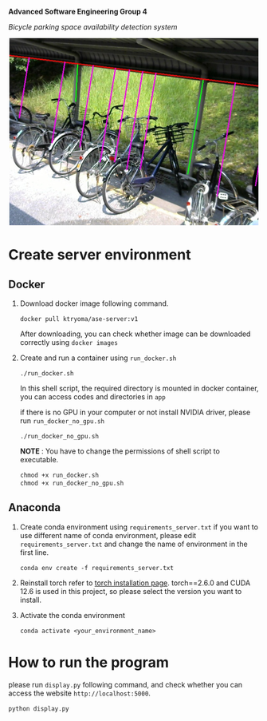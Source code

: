 **Advanced Software Engineering Group 4**

*Bicycle parking space availability detection system*
<!-- input image on center -->
<img src="sample/result.jpg" alt="Input Image" width="500" style="position: relative; left: 50%; transform: translateX(-50%);" />

# Create server environment
## Docker
1.  Download docker image following command.
    
    ```
    docker pull ktryoma/ase-server:v1
    ```
    After downloading, you can check whether image can be downloaded correctly using `docker images`

2. Create and run a container using `run_docker.sh`
    ```
    ./run_docker.sh
    ```
    In this shell script, the required directory is mounted in docker container, you can access codes and directories in `app`

    if there is no GPU in your computer or not install NVIDIA driver, please run `run_docker_no_gpu.sh`
    ```
    ./run_docker_no_gpu.sh
    ```

    **NOTE** : You have to change the permissions of shell script to executable.
    ```
    chmod +x run_docker.sh
    chmod +x run_docker_no_gpu.sh
    ```

## Anaconda
1. Create conda environment using `requirements_server.txt`
    if you want to use different name of conda environment, please edit `requirements_server.txt` and change the name of environment in the first line.
    ```
    conda env create -f requirements_server.txt
    ```
2. Reinstall torch refer to [torch installation page](https://pytorch.org/get-started/locally/).
    torch==2.6.0 and CUDA 12.6 is used in this project, so please select the version you want to install.

3. Activate the conda environment
    ```
    conda activate <your_environment_name>
    ```


# How to run the program

please run `display.py` following command, and check whether you can access the website `http://localhost:5000`.
```
python display.py
```